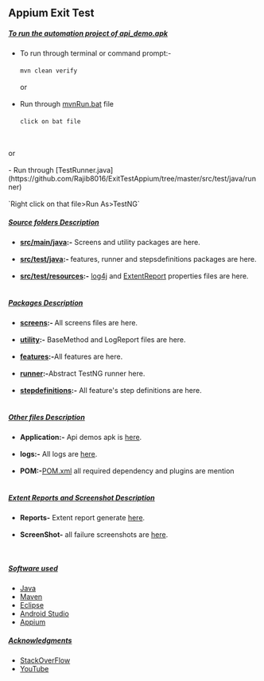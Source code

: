 ## Appium Exit Test 

##### <u> To run the automation project of  api_demo.apk </u>
- To run through terminal or command prompt:-<br><br>
	``mvn clean verify``<br>
	<br>
	or<br><br>
- Run through [mvnRun.bat](https://github.com/Rajib8016/ExitTestAppium/blob/master/BatchRunner/mvnRun.bat) file
<br><br>
`click on bat file `
<br>
<br>
or
<br><br>
- Run through [TestRunner.java](https://github.com/Rajib8016/ExitTestAppium/tree/master/src/test/java/runner)
<br><br>
`Right click on that file>Run As>TestNG`
<br>

##### <u> Source folders Description </u>
- <b>[src/main/java](https://github.com/Rajib8016/ExitTestAppium/tree/master/src/main/java):-</b>  Screens and utility packages are here.
<br><br>
- <b>[src/test/java](https://github.com/Rajib8016/ExitTestAppium/tree/master/src/test/java):- </b> features, runner and stepsdefinitions packages are here.
<br><br>
- <b> [src/test/resources](https://github.com/Rajib8016/ExitTestAppium/tree/master/src/test/resources):-</b> [log4j](https://github.com/Rajib8016/ExitTestAppium/blob/master/src/test/resources/log4j2.properties) and [ExtentReport](https://github.com/Rajib8016/ExitTestAppium/blob/master/src/test/resources/extent.properties) properties files are here.
<br><br>


##### <u>Packages Description</u>
- <b> [screens](https://github.com/Rajib8016/ExitTestAppium/tree/master/src/main/java/screens):- </b> All screens files are here.
<br><br>
- <b>[utility](https://github.com/Rajib8016/ExitTestAppium/tree/master/src/main/java/utility):-</b> BaseMethod and LogReport files are here.
<br><br>
- <b>[features](https://github.com/Rajib8016/ExitTestAppium/tree/master/src/test/java/features):-</b>All features are here.
<br><br>
- <b>[runner](https://github.com/Rajib8016/ExitTestAppium/tree/master/src/test/java/runner):-</b>Abstract TestNG runner here.
<br><br>
- <b>[stepdefinitions](https://github.com/Rajib8016/ExitTestAppium/tree/master/src/test/java/stepsdefinitions):-</b> All feature's step definitions are here.
<br><br>

##### <u> Other files Description </u>
- **Application:-** Api demos apk is [here](https://github.com/Rajib8016/ExitTestAppium/tree/master/Application).
<br><br>
- **logs:-** All logs are [here](https://github.com/Rajib8016/ExitTestAppium/tree/master/logs).
<br><br>
- **POM:-**[POM.xml](https://github.com/Rajib8016/ExitTestAppium/blob/master/pom.xml) all required dependency and plugins are mention
<br><br>

##### <u> Extent Reports and Screenshot Description</u>
 - **Reports-** Extent report generate [here](https://github.com/Rajib8016/ExitTestAppium/tree/master/Reports).
 <br><br>
 - **ScreenShot-** all failure screenshots are [here](https://github.com/Rajib8016/ExitTestAppium/tree/master/Screenshots).
 <br>
 
 
##### <u> Software used</u>
- [Java](https://www.oracle.com/java/technologies/downloads/#java8)
- [Maven](https://maven.apache.org/download.cgi)
- [Eclipse](https://www.eclipse.org/downloads/)
- [Android Studio](https://developer.android.com/studio)
- [Appium](https://github.com/appium/appium-desktop/releases/tag/v1.18.0-1)


##### <u> Acknowledgments</u>
- [StackOverFlow](https://stackoverflow.com/)
- [YouTube](https://youtu.be/)



















